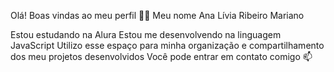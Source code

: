 Olá!
Boas vindas ao meu perfil 💙💙
Meu nome Ana Lívia Ribeiro Mariano 

Estou estudando na Alura
Estou me desenvolvendo na linguagem JavaScript
Utilizo esse espaço para minha organização e compartilhamento dos meu projetos desenvolvidos
Você pode entrar em contato comigo 📫



